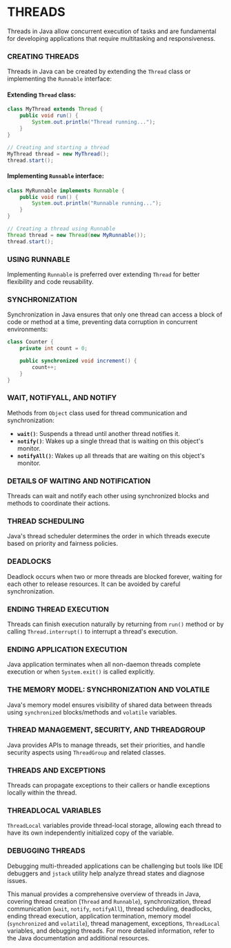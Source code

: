 # THREADS

Threads in Java allow concurrent execution of tasks and are fundamental for developing applications that require multitasking and responsiveness.

### CREATING THREADS

Threads in Java can be created by extending the `Thread` class or implementing the `Runnable` interface:

#### Extending `Thread` class:

```java
class MyThread extends Thread {
    public void run() {
        System.out.println("Thread running...");
    }
}

// Creating and starting a thread
MyThread thread = new MyThread();
thread.start();
```

#### Implementing `Runnable` interface:

```java
class MyRunnable implements Runnable {
    public void run() {
        System.out.println("Runnable running...");
    }
}

// Creating a thread using Runnable
Thread thread = new Thread(new MyRunnable());
thread.start();
```

### USING RUNNABLE

Implementing `Runnable` is preferred over extending `Thread` for better flexibility and code reusability.

### SYNCHRONIZATION

Synchronization in Java ensures that only one thread can access a block of code or method at a time, preventing data corruption in concurrent environments:

```java
class Counter {
    private int count = 0;

    public synchronized void increment() {
        count++;
    }
}
```

### WAIT, NOTIFYALL, AND NOTIFY

Methods from `Object` class used for thread communication and synchronization:

- **`wait()`**: Suspends a thread until another thread notifies it.
- **`notify()`**: Wakes up a single thread that is waiting on this object's monitor.
- **`notifyAll()`**: Wakes up all threads that are waiting on this object's monitor.

### DETAILS OF WAITING AND NOTIFICATION

Threads can wait and notify each other using synchronized blocks and methods to coordinate their actions.

### THREAD SCHEDULING

Java's thread scheduler determines the order in which threads execute based on priority and fairness policies.

### DEADLOCKS

Deadlock occurs when two or more threads are blocked forever, waiting for each other to release resources. It can be avoided by careful synchronization.

### ENDING THREAD EXECUTION

Threads can finish execution naturally by returning from `run()` method or by calling `Thread.interrupt()` to interrupt a thread's execution.

### ENDING APPLICATION EXECUTION

Java application terminates when all non-daemon threads complete execution or when `System.exit()` is called explicitly.

### THE MEMORY MODEL: SYNCHRONIZATION AND VOLATILE

Java's memory model ensures visibility of shared data between threads using `synchronized` blocks/methods and `volatile` variables.

### THREAD MANAGEMENT, SECURITY, AND THREADGROUP

Java provides APIs to manage threads, set their priorities, and handle security aspects using `ThreadGroup` and related classes.

### THREADS AND EXCEPTIONS

Threads can propagate exceptions to their callers or handle exceptions locally within the thread.

### THREADLOCAL VARIABLES

`ThreadLocal` variables provide thread-local storage, allowing each thread to have its own independently initialized copy of the variable.

### DEBUGGING THREADS

Debugging multi-threaded applications can be challenging but tools like IDE debuggers and `jstack` utility help analyze thread states and diagnose issues.

This manual provides a comprehensive overview of threads in Java, covering thread creation (`Thread` and `Runnable`), synchronization, thread communication (`wait`, `notify`, `notifyAll`), thread scheduling, deadlocks, ending thread execution, application termination, memory model (`synchronized` and `volatile`), thread management, exceptions, `ThreadLocal` variables, and debugging threads. For more detailed information, refer to the Java documentation and additional resources.
